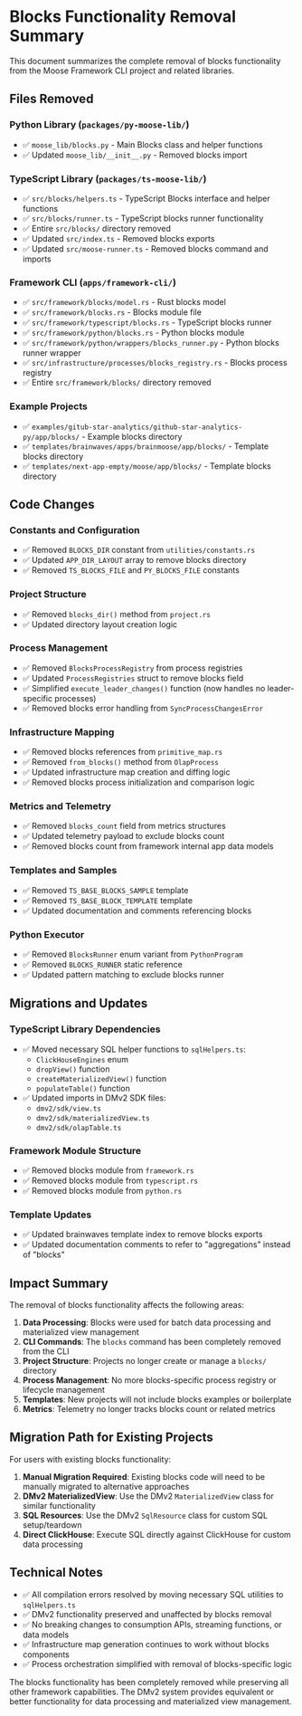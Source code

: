 # Blocks Functionality Removal Summary

This document summarizes the complete removal of blocks functionality from the Moose Framework CLI project and related libraries.

## Files Removed

### Python Library (`packages/py-moose-lib/`)
- ✅ `moose_lib/blocks.py` - Main Blocks class and helper functions
- ✅ Updated `moose_lib/__init__.py` - Removed blocks import

### TypeScript Library (`packages/ts-moose-lib/`)
- ✅ `src/blocks/helpers.ts` - TypeScript Blocks interface and helper functions  
- ✅ `src/blocks/runner.ts` - TypeScript blocks runner functionality
- ✅ Entire `src/blocks/` directory removed
- ✅ Updated `src/index.ts` - Removed blocks exports
- ✅ Updated `src/moose-runner.ts` - Removed blocks command and imports

### Framework CLI (`apps/framework-cli/`)
- ✅ `src/framework/blocks/model.rs` - Rust blocks model
- ✅ `src/framework/blocks.rs` - Blocks module file
- ✅ `src/framework/typescript/blocks.rs` - TypeScript blocks runner
- ✅ `src/framework/python/blocks.rs` - Python blocks module 
- ✅ `src/framework/python/wrappers/blocks_runner.py` - Python blocks runner wrapper
- ✅ `src/infrastructure/processes/blocks_registry.rs` - Blocks process registry
- ✅ Entire `src/framework/blocks/` directory removed

### Example Projects
- ✅ `examples/gitub-star-analytics/github-star-analytics-py/app/blocks/` - Example blocks directory
- ✅ `templates/brainwaves/apps/brainmoose/app/blocks/` - Template blocks directory
- ✅ `templates/next-app-empty/moose/app/blocks/` - Template blocks directory

## Code Changes

### Constants and Configuration
- ✅ Removed `BLOCKS_DIR` constant from `utilities/constants.rs`
- ✅ Updated `APP_DIR_LAYOUT` array to remove blocks directory
- ✅ Removed `TS_BLOCKS_FILE` and `PY_BLOCKS_FILE` constants

### Project Structure
- ✅ Removed `blocks_dir()` method from `project.rs`
- ✅ Updated directory layout creation logic

### Process Management
- ✅ Removed `BlocksProcessRegistry` from process registries
- ✅ Updated `ProcessRegistries` struct to remove blocks field
- ✅ Simplified `execute_leader_changes()` function (now handles no leader-specific processes)
- ✅ Removed blocks error handling from `SyncProcessChangesError`

### Infrastructure Mapping
- ✅ Removed blocks references from `primitive_map.rs`
- ✅ Removed `from_blocks()` method from `OlapProcess`
- ✅ Updated infrastructure map creation and diffing logic
- ✅ Removed blocks process initialization and comparison logic

### Metrics and Telemetry
- ✅ Removed `blocks_count` field from metrics structures
- ✅ Updated telemetry payload to exclude blocks count
- ✅ Removed blocks count from framework internal app data models

### Templates and Samples
- ✅ Removed `TS_BASE_BLOCKS_SAMPLE` template
- ✅ Removed `TS_BASE_BLOCK_TEMPLATE` template
- ✅ Updated documentation and comments referencing blocks

### Python Executor
- ✅ Removed `BlocksRunner` enum variant from `PythonProgram`
- ✅ Removed `BLOCKS_RUNNER` static reference
- ✅ Updated pattern matching to exclude blocks runner

## Migrations and Updates

### TypeScript Library Dependencies
- ✅ Moved necessary SQL helper functions to `sqlHelpers.ts`:
  - `ClickHouseEngines` enum
  - `dropView()` function  
  - `createMaterializedView()` function
  - `populateTable()` function
- ✅ Updated imports in DMv2 SDK files:
  - `dmv2/sdk/view.ts`
  - `dmv2/sdk/materializedView.ts`
  - `dmv2/sdk/olapTable.ts`

### Framework Module Structure
- ✅ Removed blocks module from `framework.rs`
- ✅ Removed blocks module from `typescript.rs`
- ✅ Removed blocks module from `python.rs`

### Template Updates
- ✅ Updated brainwaves template index to remove blocks exports
- ✅ Updated documentation comments to refer to "aggregations" instead of "blocks"

## Impact Summary

The removal of blocks functionality affects the following areas:

1. **Data Processing**: Blocks were used for batch data processing and materialized view management
2. **CLI Commands**: The `blocks` command has been completely removed from the CLI
3. **Project Structure**: Projects no longer create or manage a `blocks/` directory
4. **Process Management**: No more blocks-specific process registry or lifecycle management
5. **Templates**: New projects will not include blocks examples or boilerplate
6. **Metrics**: Telemetry no longer tracks blocks count or related metrics

## Migration Path for Existing Projects

For users with existing blocks functionality:

1. **Manual Migration Required**: Existing blocks code will need to be manually migrated to alternative approaches
2. **DMv2 MaterializedView**: Use the DMv2 `MaterializedView` class for similar functionality
3. **SQL Resources**: Use the DMv2 `SqlResource` class for custom SQL setup/teardown
4. **Direct ClickHouse**: Execute SQL directly against ClickHouse for custom data processing

## Technical Notes

- ✅ All compilation errors resolved by moving necessary SQL utilities to `sqlHelpers.ts`
- ✅ DMv2 functionality preserved and unaffected by blocks removal
- ✅ No breaking changes to consumption APIs, streaming functions, or data models
- ✅ Infrastructure map generation continues to work without blocks components
- ✅ Process orchestration simplified with removal of blocks-specific logic

The blocks functionality has been completely removed while preserving all other framework capabilities. The DMv2 system provides equivalent or better functionality for data processing and materialized view management.